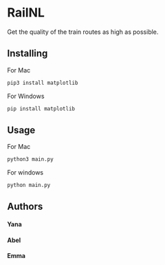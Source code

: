 # RailNL

Get the quality of the train routes as high as possible.

## Installing
For Mac
```bash
pip3 install matplotlib
```

For Windows
```bash
pip install matplotlib
```

## Usage
For Mac
```bash
python3 main.py
```

For windows
```bash
python main.py
```

## Authors
#### Yana
#### Abel
#### Emma
